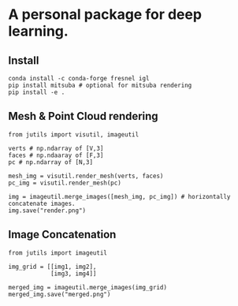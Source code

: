 # A personal package for deep learning.
## Install
```shell
conda install -c conda-forge fresnel igl
pip install mitsuba # optional for mitsuba rendering
pip install -e .
```

## Mesh & Point Cloud rendering
```
from jutils import visutil, imageutil

verts # np.ndarray of [V,3]
faces # np.ndaaray of [F,3]
pc # np.ndarray of [N,3]

mesh_img = visutil.render_mesh(verts, faces)
pc_img = visutil.render_mesh(pc)

img = imageutil.merge_images([mesh_img, pc_img]) # horizontally concatenate images.
img.save("render.png")
```

## Image Concatenation
```
from jutils import imageutil

img_grid = [[img1, img2],
            [img3, img4]]

merged_img = imageutil.merge_images(img_grid)
merged_img.save("merged.png")
```
